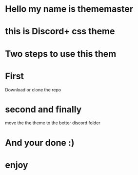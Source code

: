 # Hello my name is thememaster 

# this is Discord+ css theme

# Two steps to use this them 

# First 

Download or clone the repo


# second and finally 

move the the theme to the better discord folder 

# And your done :)

# enjoy 

 


















